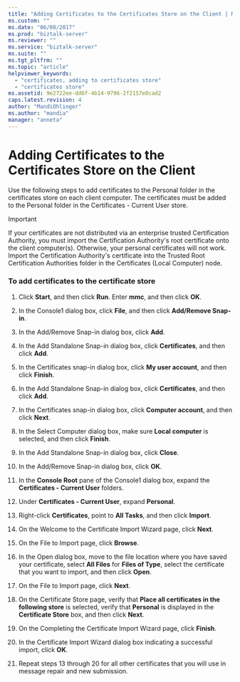 ```yaml
---
title: "Adding Certificates to the Certificates Store on the Client | Microsoft Docs"
ms.custom: ""
ms.date: "06/08/2017"
ms.prod: "biztalk-server"
ms.reviewer: ""
ms.service: "biztalk-server"
ms.suite: ""
ms.tgt_pltfrm: ""
ms.topic: "article"
helpviewer_keywords: 
  - "certificates, adding to certificates store"
  - "certificates store"
ms.assetid: 9e2722ee-dd6f-4b14-9796-2f2157e8cad2
caps.latest.revision: 4
author: "MandiOhlinger"
ms.author: "mandia"
manager: "anneta"
---
```

# Adding Certificates to the Certificates Store on the Client
Use the following steps to add certificates to the Personal folder in the certificates store on each client computer. The certificates must be added to the Personal folder in the Certificates - Current User store.  
  
> [!IMPORTANT]
>  If your certificates are not distributed via an enterprise trusted Certification Authority, you must import the Certification Authority's root certificate onto the client computer(s). Otherwise, your personal certificates will not work. Import the Certification Authority's certificate into the Trusted Root Certification Authorities folder in the Certificates (Local Computer) node.  
  
### To add certificates to the certificate store  
  
1.  Click **Start**, and then click **Run**. Enter **mmc**, and then click **OK**.  
  
2.  In the Console1 dialog box, click **File**, and then click **Add/Remove Snap-in**.  
  
3.  In the Add/Remove Snap-in dialog box, click **Add**.  
  
4.  In the Add Standalone Snap-in dialog box, click **Certificates**, and then click **Add**.  
  
5.  In the Certificates snap-in dialog box, click **My user account**, and then click **Finish**.  
  
6.  In the Add Standalone Snap-in dialog box, click **Certificates**, and then click **Add**.  
  
7.  In the Certificates snap-in dialog box, click **Computer account**, and then click **Next**.  
  
8.  In the Select Computer dialog box, make sure **Local computer** is selected, and then click **Finish**.  
  
9. In the Add Standalone Snap-in dialog box, click **Close**.  
  
10. In the Add/Remove Snap-in dialog box, click **OK**.  
  
11. In the **Console Root** pane of the Console1 dialog box, expand the **Certificates - Current User** folders.  
  
12. Under **Certificates - Current User**, expand **Personal**.  
  
13. Right-click **Certificates**, point to **All Tasks**, and then click **Import**.  
  
14. On the Welcome to the Certificate Import Wizard page, click **Next**.  
  
15. On the File to Import page, click **Browse**.  
  
16. In the Open dialog box, move to the file location where you have saved your certificate, select **All Files** for **Files of Type**, select the certificate that you want to import, and then click **Open**.  
  
17. On the File to Import page, click **Next**.  
  
18. On the Certificate Store page, verify that **Place all certificates in the following store** is selected, verify that **Personal** is displayed in the **Certificate Store** box, and then click **Next**.  
  
19. On the Completing the Certificate Import Wizard page, click **Finish**.  
  
20. In the Certificate Import Wizard dialog box indicating a successful import, click **OK**.  
  
21. Repeat steps 13 through 20 for all other certificates that you will use in message repair and new submission.
